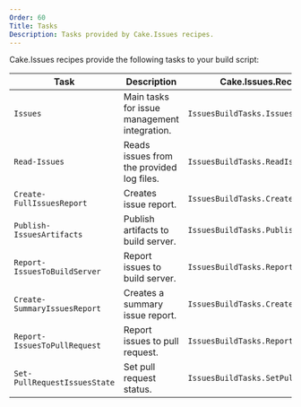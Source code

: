 ```yaml
---
Order: 60
Title: Tasks
Description: Tasks provided by Cake.Issues recipes.
---
```


Cake.Issues recipes provide the following tasks to your build script:

| Task                         | Description                                  | Cake.Issues.Recipe task instance                 | Cake.Frosting.Issues.Recipe task type                       |
|------------------------------|----------------------------------------------|--------------------------------------------------|-------------------------------------------------------------|
| `Issues`                     | Main tasks for issue management integration. | `IssuesBuildTasks.IssuesTask`                    | `Cake.Frosting.Issues.Recipe.IssuesTask`                    |
| `Read-Issues`                | Reads issues from the provided log files.    | `IssuesBuildTasks.ReadIssuesTask`                | `Cake.Frosting.Issues.Recipe.ReadIssuesTask`                |
| `Create-FullIssuesReport`    | Creates issue report.                        | `IssuesBuildTasks.CreateFullIssuesReportTask`    | `Cake.Frosting.Issues.Recipe.CreateFullIssuesReportTask`    |
| `Publish-IssuesArtifacts`    | Publish artifacts to build server.           | `IssuesBuildTasks.PublishIssuesArtifactsTask`    | `Cake.Frosting.Issues.Recipe.PublishIssuesArtifactsTask`    |
| `Report-IssuesToBuildServer` | Report issues to build server.               | `IssuesBuildTasks.ReportIssuesToBuildServerTask` | `Cake.Frosting.Issues.Recipe.ReportIssuesToBuildServerTask` |
| `Create-SummaryIssuesReport` | Creates a summary issue report.              | `IssuesBuildTasks.CreateSummaryIssuesReportTask` | `Cake.Frosting.Issues.Recipe.CreateSummaryIssuesReportTask` |
| `Report-IssuesToPullRequest` | Report issues to pull request.               | `IssuesBuildTasks.ReportIssuesToPullRequestTask` | `Cake.Frosting.Issues.Recipe.ReportIssuesToPullRequestTask` |
| `Set-PullRequestIssuesState` | Set pull request status.                     | `IssuesBuildTasks.SetPullRequestIssuesStateTask` | `Cake.Frosting.Issues.Recipe.SetPullRequestIssuesStateTask` |